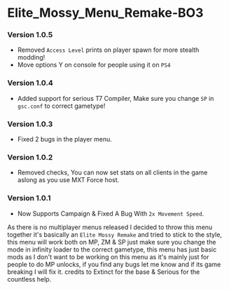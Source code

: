 # Elite_Mossy_Menu_Remake-BO3

### Version 1.0.5
- Removed `Access Level` prints on player spawn for more stealth modding!
- Move options Y on console for people using it on `PS4`

### Version 1.0.4 
- Added support for serious T7 Compiler, Make sure you change `SP` in `gsc.conf` to correct gametype!

### Version 1.0.3 
- Fixed 2 bugs in the player menu.

### Version 1.0.2 
- Removed checks, You can now set stats on all clients in the game aslong as you use MXT Force host.

### Version 1.0.1 
- Now Supports Campaign & Fixed A Bug With `2x Movement Speed`.


As there is no multiplayer menus released I decided to throw this menu together it's basically an `Elite Mossy Remake` and tried to stick to the style, this menu will work both on MP, ZM & SP just make sure you change the mode in infinity loader to the correct gametype, this menu has just basic mods as I don't want to be working on this menu as it's mainly just for people to do MP unlocks, if you find any bugs let me know and if its game breaking I will fix it. credits to Extinct for the base & Serious for the countless help.
